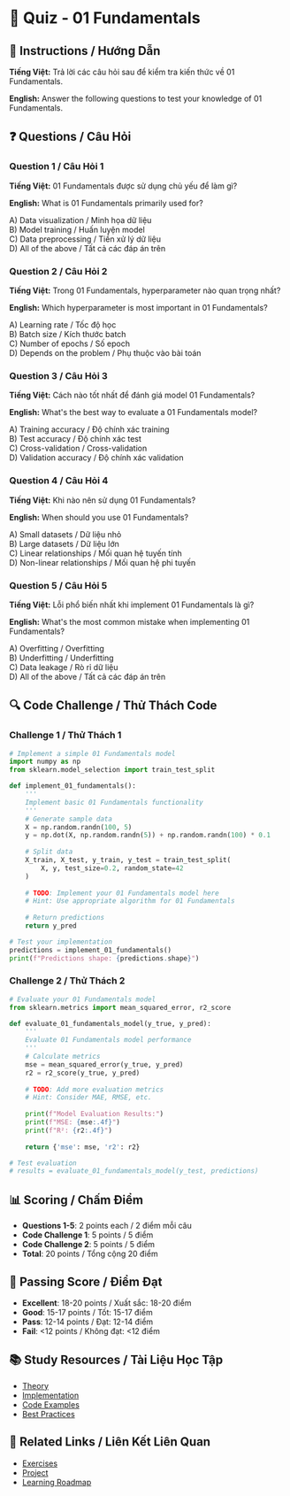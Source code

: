 # 🧠 Quiz - 01 Fundamentals

## 📝 Instructions / Hướng Dẫn

**Tiếng Việt:** Trả lời các câu hỏi sau để kiểm tra kiến thức về 01 Fundamentals.

**English:** Answer the following questions to test your knowledge of 01 Fundamentals.

## ❓ Questions / Câu Hỏi

### Question 1 / Câu Hỏi 1
**Tiếng Việt:** 01 Fundamentals được sử dụng chủ yếu để làm gì?

**English:** What is 01 Fundamentals primarily used for?

A) Data visualization / Minh họa dữ liệu  
B) Model training / Huấn luyện model  
C) Data preprocessing / Tiền xử lý dữ liệu  
D) All of the above / Tất cả các đáp án trên

### Question 2 / Câu Hỏi 2
**Tiếng Việt:** Trong 01 Fundamentals, hyperparameter nào quan trọng nhất?

**English:** Which hyperparameter is most important in 01 Fundamentals?

A) Learning rate / Tốc độ học  
B) Batch size / Kích thước batch  
C) Number of epochs / Số epoch  
D) Depends on the problem / Phụ thuộc vào bài toán

### Question 3 / Câu Hỏi 3
**Tiếng Việt:** Cách nào tốt nhất để đánh giá model 01 Fundamentals?

**English:** What's the best way to evaluate a 01 Fundamentals model?

A) Training accuracy / Độ chính xác training  
B) Test accuracy / Độ chính xác test  
C) Cross-validation / Cross-validation  
D) Validation accuracy / Độ chính xác validation

### Question 4 / Câu Hỏi 4
**Tiếng Việt:** Khi nào nên sử dụng 01 Fundamentals?

**English:** When should you use 01 Fundamentals?

A) Small datasets / Dữ liệu nhỏ  
B) Large datasets / Dữ liệu lớn  
C) Linear relationships / Mối quan hệ tuyến tính  
D) Non-linear relationships / Mối quan hệ phi tuyến

### Question 5 / Câu Hỏi 5
**Tiếng Việt:** Lỗi phổ biến nhất khi implement 01 Fundamentals là gì?

**English:** What's the most common mistake when implementing 01 Fundamentals?

A) Overfitting / Overfitting  
B) Underfitting / Underfitting  
C) Data leakage / Rò rỉ dữ liệu  
D) All of the above / Tất cả các đáp án trên

## 🔍 Code Challenge / Thử Thách Code

### Challenge 1 / Thử Thách 1
```python
# Implement a simple 01 Fundamentals model
import numpy as np
from sklearn.model_selection import train_test_split

def implement_01_fundamentals():
    '''
    Implement basic 01 Fundamentals functionality
    '''
    # Generate sample data
    X = np.random.randn(100, 5)
    y = np.dot(X, np.random.randn(5)) + np.random.randn(100) * 0.1
    
    # Split data
    X_train, X_test, y_train, y_test = train_test_split(
        X, y, test_size=0.2, random_state=42
    )
    
    # TODO: Implement your 01 Fundamentals model here
    # Hint: Use appropriate algorithm for 01 Fundamentals
    
    # Return predictions
    return y_pred

# Test your implementation
predictions = implement_01_fundamentals()
print(f"Predictions shape: {predictions.shape}")
```

### Challenge 2 / Thử Thách 2
```python
# Evaluate your 01 Fundamentals model
from sklearn.metrics import mean_squared_error, r2_score

def evaluate_01_fundamentals_model(y_true, y_pred):
    '''
    Evaluate 01 Fundamentals model performance
    '''
    # Calculate metrics
    mse = mean_squared_error(y_true, y_pred)
    r2 = r2_score(y_true, y_pred)
    
    # TODO: Add more evaluation metrics
    # Hint: Consider MAE, RMSE, etc.
    
    print(f"Model Evaluation Results:")
    print(f"MSE: {mse:.4f}")
    print(f"R²: {r2:.4f}")
    
    return {'mse': mse, 'r2': r2}

# Test evaluation
# results = evaluate_01_fundamentals_model(y_test, predictions)
```

## 📊 Scoring / Chấm Điểm

- **Questions 1-5**: 2 points each / 2 điểm mỗi câu
- **Code Challenge 1**: 5 points / 5 điểm
- **Code Challenge 2**: 5 points / 5 điểm
- **Total**: 20 points / Tổng cộng 20 điểm

## 🎯 Passing Score / Điểm Đạt

- **Excellent**: 18-20 points / Xuất sắc: 18-20 điểm
- **Good**: 15-17 points / Tốt: 15-17 điểm  
- **Pass**: 12-14 points / Đạt: 12-14 điểm
- **Fail**: <12 points / Không đạt: <12 điểm

## 📚 Study Resources / Tài Liệu Học Tập

- [Theory](./THEORY_01_fundamentals.md)
- [Implementation](./IMPLEMENTATION_01_fundamentals.md)
- [Code Examples](./CODE_EXAMPLES_01_fundamentals.md)
- [Best Practices](./BEST_PRACTICES_01_fundamentals.md)

## 🔗 Related Links / Liên Kết Liên Quan

- [Exercises](./EXERCISES_01_fundamentals.md)
- [Project](./PROJECT_01_fundamentals.md)
- [Learning Roadmap](./LEARNING_ROADMAP_01_fundamentals.md)
